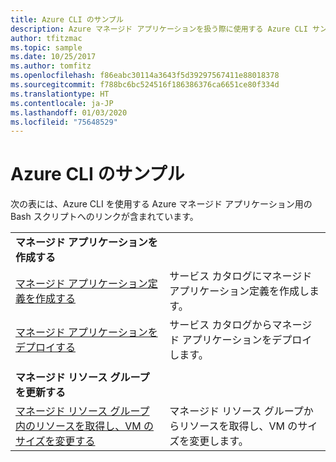 ```yaml
---
title: Azure CLI のサンプル
description: Azure マネージド アプリケーションを扱う際に使用する Azure CLI サンプル スクリプトを紹介します。
author: tfitzmac
ms.topic: sample
ms.date: 10/25/2017
ms.author: tomfitz
ms.openlocfilehash: f86eabc30114a3643f5d39297567411e88018378
ms.sourcegitcommit: f788bc6bc524516f186386376ca6651ce80f334d
ms.translationtype: HT
ms.contentlocale: ja-JP
ms.lasthandoff: 01/03/2020
ms.locfileid: "75648529"
---
```

# <a name="azure-cli-samples"></a>Azure CLI のサンプル

次の表には、Azure CLI を使用する Azure マネージド アプリケーション用の Bash スクリプトへのリンクが含まれています。

| | |
|-|-|
|**マネージド アプリケーションを作成する**||
| [マネージド アプリケーション定義を作成する](scripts/managed-application-cli-sample-create-definition.md) | サービス カタログにマネージド アプリケーション定義を作成します。  |
| [マネージド アプリケーションをデプロイする](scripts/managed-application-cli-sample-create-application.md) | サービス カタログからマネージド アプリケーションをデプロイします。  |
| | |
|**マネージド リソース グループを更新する**||
| [マネージド リソース グループ内のリソースを取得し、VM のサイズを変更する](scripts/managed-application-cli-sample-get-managed-group-resize-vm.md) | マネージド リソース グループからリソースを取得し、VM のサイズを変更します。 |
